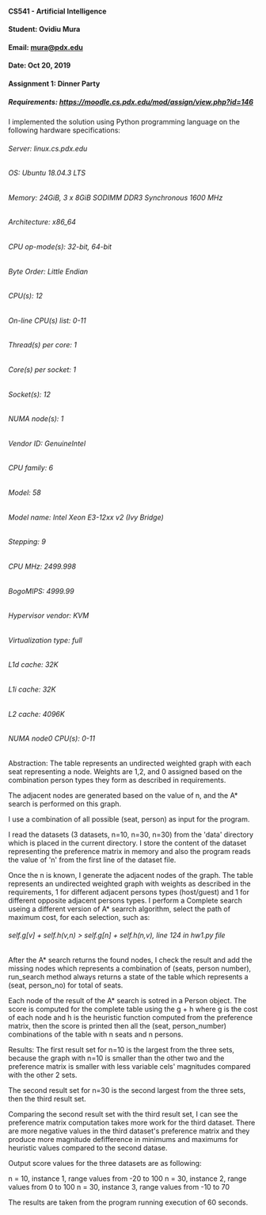 #### CS541 - Artificial Intelligence
#### Student: Ovidiu Mura
#### Email: mura@pdx.edu
#### Date: Oct 20, 2019
#### Assignment 1: Dinner Party
##### Requirements: https://moodle.cs.pdx.edu/mod/assign/view.php?id=146

I implemented the solution using Python programming language on the following hardware specifications:

###### Server: linux.cs.pdx.edu
###### OS: Ubuntu 18.04.3 LTS
###### Memory: 24GiB, 3 x 8GiB SODIMM DDR3 Synchronous 1600 MHz
###### Architecture:        x86_64
###### CPU op-mode(s):      32-bit, 64-bit
###### Byte Order:          Little Endian
###### CPU(s):              12
###### On-line CPU(s) list: 0-11
###### Thread(s) per core:  1
###### Core(s) per socket:  1
###### Socket(s):           12
###### NUMA node(s):        1
###### Vendor ID:           GenuineIntel
###### CPU family:          6
###### Model:               58
###### Model name:          Intel Xeon E3-12xx v2 (Ivy Bridge)
###### Stepping:            9
###### CPU MHz:             2499.998
###### BogoMIPS:            4999.99
###### Hypervisor vendor:   KVM
###### Virtualization type: full
###### L1d cache:           32K
###### L1i cache:           32K
###### L2 cache:            4096K
###### NUMA node0 CPU(s):   0-11

Abstraction: The table represents an undirected weighted graph with each seat representing a node. Weights are 1,2, and 0 assigned based on the combination person types they form as described in requirements.

The adjacent nodes are generated based on the value of n, and the A* search is performed on this graph. 

I use a combination of all possible (seat, person) as input for the program.

I read the datasets (3 datasets, n=10, n=30, n=30) from the 'data' directory which is placed in the current directory.
I store the content of the dataset representing the preference matrix in memory and also the program reads the value of 'n' from the first line of the dataset file.

Once the n is known, I generate the adjacent nodes of the graph. The table represents an undirected weighted graph with weights as described in the requirements, 1 for different adjacent persons types (host/guest) and 1 for different opposite adjacent persons types.
I perform a Complete search useing a different version of A* searrch algorithm, select the path of maximum cost, for each selection, such as: 
###### self.g[v] + self.h(v,n) > self.g[n] + self.h(n,v), line 124 in hw1.py file

After the A* search returns the found nodes, I check the result and add the missing nodes which represents a combination of (seats, person number), run_search method always returns a state of the table which represents a (seat, person_no) for total of seats.

Each node of the result of the A* search is sotred in a Person object. The score is computed for the complete table using the g + h where g is the cost of each node and h is the heuristic function computed from the preference matrix, then the score is printed then all the (seat, person_number) combinations of the table with n seats and n persons.


Results:
The first result set for n=10 is the largest from the three sets, because the graph with n=10 is smaller than the other two and the preference matrix is smaller with less variable cels' magnitudes compared with the other 2 sets. 

The second result set for n=30 is the second largest from the three sets, then the third result set.

Comparing the second result set with the third result set, I can see the preference matrix computation takes more work for the third dataset. There are more negative values in the third dataset's preference matrix and they produce more magnitude defifference in minimums and maximums for heuristic values compared to the second datase.

Output score values for the three datasets are as following:

n = 10, instance 1, range values from -20 to 100
n = 30, instance 2, range values from 0 to 100
n = 30, instance 3, range values from -10 to 70

The results are taken from the program running execution of 60 seconds.
